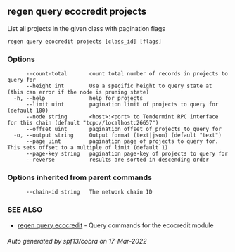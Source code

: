 ## regen query ecocredit projects

List all projects in the given class with pagination flags

```
regen query ecocredit projects [class_id] [flags]
```

### Options

```
      --count-total       count total number of records in projects to query for
      --height int        Use a specific height to query state at (this can error if the node is pruning state)
  -h, --help              help for projects
      --limit uint        pagination limit of projects to query for (default 100)
      --node string       <host>:<port> to Tendermint RPC interface for this chain (default "tcp://localhost:26657")
      --offset uint       pagination offset of projects to query for
  -o, --output string     Output format (text|json) (default "text")
      --page uint         pagination page of projects to query for. This sets offset to a multiple of limit (default 1)
      --page-key string   pagination page-key of projects to query for
      --reverse           results are sorted in descending order
```

### Options inherited from parent commands

```
      --chain-id string   The network chain ID
```

### SEE ALSO

* [regen query ecocredit](regen_query_ecocredit.md)	 - Query commands for the ecocredit module

###### Auto generated by spf13/cobra on 17-Mar-2022
